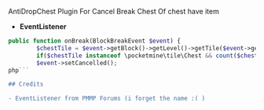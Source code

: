  AntiDropChest
Plugin For Cancel Break Chest Of chest have item

- **EventListener**
```php
public function onBreak(BlockBreakEvent $event) {
        $chestTile = $event->getBlock()->getLevel()->getTile($event->getBlock());
        if($chestTile instanceof \pocketmine\tile\Chest && count($chestTile->getInventory()->getContents()) > 0)
        $event->setCancelled();
php```

## Credits

- EventListener from PMMP Forums (i forget the name :( )
